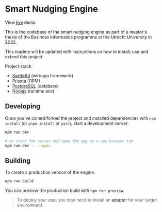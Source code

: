 # Smart Nudging Engine

View [live](https://smart-nudging-engine.vercel.app) demo

This is the codebase of the smart nudging engine as part of a master's thesis of the Business Informatics programme at the Utrecht University in 2022. 

This readme will be updated with instructions on how to install, use and extend this project.

Project stack:
* [SvelteKit](https://kit.svelte.dev) (webapp framework)
* [Prisma](https://prisma.io) (ORM)
* [PostgreSQL](https://postgresql.org) (database)
* [Nodejs](https://nodejs.org) (runtime env)


## Developing

Once you've cloned/forked the project and installed dependencies with `npm install` (or `pnpm install` or `yarn`), start a development server:

```bash
npm run dev

# or start the server and open the app in a new browser tab
npm run dev -- --open
```

## Building

To create a production version of the engine:

```bash
npm run build
```

You can preview the production build with `npm run preview`.

> To deploy your app, you may need to install an [adapter](https://kit.svelte.dev/docs/adapters) for your target environment.
